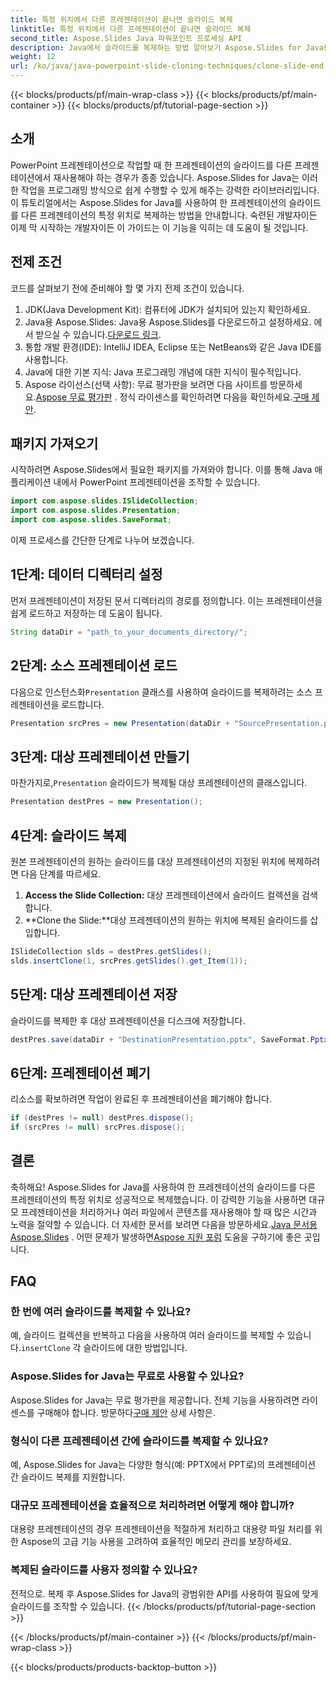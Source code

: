 ```yaml
---
title: 특정 위치에서 다른 프레젠테이션이 끝나면 슬라이드 복제
linktitle: 특정 위치에서 다른 프레젠테이션이 끝나면 슬라이드 복제
second_title: Aspose.Slides Java 파워포인트 프로세싱 API
description: Java에서 슬라이드를 복제하는 방법 알아보기 Aspose.Slides for Java를 사용하여 한 PowerPoint 프레젠테이션에서 다른 PowerPoint 프레젠테이션으로 슬라이드를 복제하는 방법에 대한 단계별 가이드입니다.
weight: 12
url: /ko/java/java-powerpoint-slide-cloning-techniques/clone-slide-end-another-specific-position-powerpoint/
---
```


{{< blocks/products/pf/main-wrap-class >}}
{{< blocks/products/pf/main-container >}}
{{< blocks/products/pf/tutorial-page-section >}}

## 소개
PowerPoint 프레젠테이션으로 작업할 때 한 프레젠테이션의 슬라이드를 다른 프레젠테이션에서 재사용해야 하는 경우가 종종 있습니다. Aspose.Slides for Java는 이러한 작업을 프로그래밍 방식으로 쉽게 수행할 수 있게 해주는 강력한 라이브러리입니다. 이 튜토리얼에서는 Aspose.Slides for Java를 사용하여 한 프레젠테이션의 슬라이드를 다른 프레젠테이션의 특정 위치로 복제하는 방법을 안내합니다. 숙련된 개발자이든 이제 막 시작하는 개발자이든 이 가이드는 이 기능을 익히는 데 도움이 될 것입니다.
## 전제 조건
코드를 살펴보기 전에 준비해야 할 몇 가지 전제 조건이 있습니다.
1. JDK(Java Development Kit): 컴퓨터에 JDK가 설치되어 있는지 확인하세요.
2.  Java용 Aspose.Slides: Java용 Aspose.Slides를 다운로드하고 설정하세요. 에서 받으실 수 있습니다.[다운로드 링크](https://releases.aspose.com/slides/java/).
3. 통합 개발 환경(IDE): IntelliJ IDEA, Eclipse 또는 NetBeans와 같은 Java IDE를 사용합니다.
4. Java에 대한 기본 지식: Java 프로그래밍 개념에 대한 지식이 필수적입니다.
5.  Aspose 라이선스(선택 사항): 무료 평가판을 보려면 다음 사이트를 방문하세요.[Aspose 무료 평가판](https://releases.aspose.com/) . 정식 라이센스를 확인하려면 다음을 확인하세요.[구매 제안](https://purchase.aspose.com/buy).
## 패키지 가져오기
시작하려면 Aspose.Slides에서 필요한 패키지를 가져와야 합니다. 이를 통해 Java 애플리케이션 내에서 PowerPoint 프레젠테이션을 조작할 수 있습니다.
```java
import com.aspose.slides.ISlideCollection;
import com.aspose.slides.Presentation;
import com.aspose.slides.SaveFormat;

```

이제 프로세스를 간단한 단계로 나누어 보겠습니다.
## 1단계: 데이터 디렉터리 설정
먼저 프레젠테이션이 저장된 문서 디렉터리의 경로를 정의합니다. 이는 프레젠테이션을 쉽게 로드하고 저장하는 데 도움이 됩니다.
```java
String dataDir = "path_to_your_documents_directory/";
```
## 2단계: 소스 프레젠테이션 로드
 다음으로 인스턴스화`Presentation` 클래스를 사용하여 슬라이드를 복제하려는 소스 프레젠테이션을 로드합니다.
```java
Presentation srcPres = new Presentation(dataDir + "SourcePresentation.pptx");
```
## 3단계: 대상 프레젠테이션 만들기
 마찬가지로,`Presentation` 슬라이드가 복제될 대상 프레젠테이션의 클래스입니다.
```java
Presentation destPres = new Presentation();
```
## 4단계: 슬라이드 복제
원본 프레젠테이션의 원하는 슬라이드를 대상 프레젠테이션의 지정된 위치에 복제하려면 다음 단계를 따르세요.
1. **Access the Slide Collection:** 대상 프레젠테이션에서 슬라이드 컬렉션을 검색합니다.
2. **Clone the Slide:**대상 프레젠테이션의 원하는 위치에 복제된 슬라이드를 삽입합니다.
```java
ISlideCollection slds = destPres.getSlides();
slds.insertClone(1, srcPres.getSlides().get_Item(1));
```
## 5단계: 대상 프레젠테이션 저장
슬라이드를 복제한 후 대상 프레젠테이션을 디스크에 저장합니다.
```java
destPres.save(dataDir + "DestinationPresentation.pptx", SaveFormat.Pptx);
```
## 6단계: 프레젠테이션 폐기
리소스를 확보하려면 작업이 완료된 후 프레젠테이션을 폐기해야 합니다.
```java
if (destPres != null) destPres.dispose();
if (srcPres != null) srcPres.dispose();
```

## 결론
축하해요! Aspose.Slides for Java를 사용하여 한 프레젠테이션의 슬라이드를 다른 프레젠테이션의 특정 위치로 성공적으로 복제했습니다. 이 강력한 기능을 사용하면 대규모 프레젠테이션을 처리하거나 여러 파일에서 콘텐츠를 재사용해야 할 때 많은 시간과 노력을 절약할 수 있습니다.
 더 자세한 문서를 보려면 다음을 방문하세요.[Java 문서용 Aspose.Slides](https://reference.aspose.com/slides/java/) . 어떤 문제가 발생하면[Aspose 지원 포럼](https://forum.aspose.com/c/slides/11) 도움을 구하기에 좋은 곳입니다.
## FAQ
### 한 번에 여러 슬라이드를 복제할 수 있나요?
 예, 슬라이드 컬렉션을 반복하고 다음을 사용하여 여러 슬라이드를 복제할 수 있습니다.`insertClone` 각 슬라이드에 대한 방법입니다.
### Aspose.Slides for Java는 무료로 사용할 수 있나요?
Aspose.Slides for Java는 무료 평가판을 제공합니다. 전체 기능을 사용하려면 라이센스를 구매해야 합니다. 방문하다[구매 제안](https://purchase.aspose.com/buy) 상세 사항은.
### 형식이 다른 프레젠테이션 간에 슬라이드를 복제할 수 있나요?
예, Aspose.Slides for Java는 다양한 형식(예: PPTX에서 PPT로)의 프레젠테이션 간 슬라이드 복제를 지원합니다.
### 대규모 프레젠테이션을 효율적으로 처리하려면 어떻게 해야 합니까?
대용량 프레젠테이션의 경우 프레젠테이션을 적절하게 처리하고 대용량 파일 처리를 위한 Aspose의 고급 기능 사용을 고려하여 효율적인 메모리 관리를 보장하세요.
### 복제된 슬라이드를 사용자 정의할 수 있나요?
전적으로. 복제 후 Aspose.Slides for Java의 광범위한 API를 사용하여 필요에 맞게 슬라이드를 조작할 수 있습니다.
{{< /blocks/products/pf/tutorial-page-section >}}

{{< /blocks/products/pf/main-container >}}
{{< /blocks/products/pf/main-wrap-class >}}

{{< blocks/products/products-backtop-button >}}
